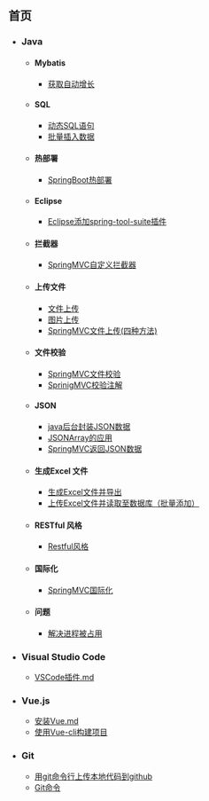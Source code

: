 <h2 id="index">首页</h2>

- <h3>Java</h3>
  
  - <h4>Mybatis</h4>
    
    - [获取自动增长](Java/Mybatis/获取自动增长Id.md#zidong)
    
  - <h4>SQL</h4>
  
      - [动态SQL语句](java/SQL/动态SQL语句.md#dtsql)
      - [批量插入数据](Java/SQL/批量插入数据.md#piliang)
  
  - <h4>热部署</h4>
    
    - [SpringBoot热部署](Java/热部署/SpringBoot热部署.md#rebushu)
    
  - <h4>Eclipse</h4>
  
    - [Eclipse添加spring-tool-suite插件](Java/Eclipse/Eclipse添加spring-tool-suite插件.md#EB)
    
  - <h4>拦截器</h4>
  
      - [SpringMVC自定义拦截器](Java/拦截器/SpringMVC自定义拦截器.md#zdyljq)
  
  - <h4>上传文件</h4>
    
      - [文件上传](Java/上传文件/文件上传.md#uploadFile)
      - [图片上传](Java/上传文件/图片上传.md#imgUpload)
      - [SpringMVC文件上传(四种方法)](Java/上传文件/SpringMVC文件上传.md#smFile)
      
  - <h4>文件校验</h4>
  
      - [SpringMVC文件校验](Java/文件校验/SpringMVC文件校验.md#jy)
      - [SprinigMVC校验注解](Java/文件校验/SpringMVC校验注解.md#jyzj)
  
  - <h4>JSON</h4>
  
      - [java后台封装JSON数据](java/JSON/java后台封装json数据.md#javajson)
      - [JSONArray的应用](java/JSON/JSONArray的应用.md#jsonArray)
      - [SpringMVC返回JSON数据](Java/JSON/SpringMVC返回JSON数据.md#smjson)
      
  - <h4>生成Excel 文件</h4>
  
      - [生成Excel文件并导出](Java/生成Excel文件/生成Excel文件并导出.md#excel)
      - [上传Excel文件并读取至数据库（批量添加）](Java/生成Excel文件/上传Excel文件并读取至数据库.md#exceldb)
  
  - <h4>RESTful 风格</h4>
  
      - [Restful风格](Java/RESTful风格/Restful风格.md#restful)
  
  - <h4>国际化</h4>
  
      - [SpringMVC国际化](Java/国际化/SpringMVC国际化.md#gjh)
      
  - <h4>问题</h4>
  
      - [解决进程被占用](Java/问题/解决进程被占用.md#jincheng)
  
- <h3>Visual Studio Code</h3>

  - [VSCode插件.md](VisualStudioCode/VSCode插件.md#vscode)

- <h3>Vue.js</h3>

  - [安装Vue.md](Vue.js/安装Vue.md#vue)
  - [使用Vue-cli构建项目](Vue.js/使用Vue-cli构建项目.md#vuecli)

- <h3>Git</h3>

  - [用git命令行上传本地代码到github](Git/Git命令上传本地代码到GitHub.md#github)
  - [Git命令](Git/Git命令.md#git)

